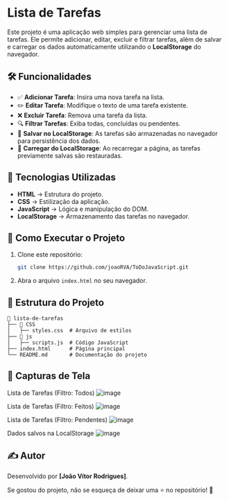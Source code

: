 # Lista de Tarefas

Este projeto é uma aplicação web simples para gerenciar uma lista de tarefas. Ele permite adicionar, editar, excluir e filtrar tarefas, além de salvar e carregar os dados automaticamente utilizando o **LocalStorage** do navegador.

## 🛠️ Funcionalidades
- ✅ **Adicionar Tarefa**: Insira uma nova tarefa na lista.
- ✏️ **Editar Tarefa**: Modifique o texto de uma tarefa existente.
- ❌ **Excluir Tarefa**: Remova uma tarefa da lista.
- 🔍 **Filtrar Tarefas**: Exiba todas, concluídas ou pendentes.
- 💾 **Salvar no LocalStorage**: As tarefas são armazenadas no navegador para persistência dos dados.
- 🔄 **Carregar do LocalStorage**: Ao recarregar a página, as tarefas previamente salvas são restauradas.

## 📌 Tecnologias Utilizadas
- **HTML** → Estrutura do projeto.
- **CSS** → Estilização da aplicação.
- **JavaScript** → Lógica e manipulação do DOM.
- **LocalStorage** → Armazenamento das tarefas no navegador.

## 🚀 Como Executar o Projeto
1. Clone este repositório:
   ```sh
   git clone https://github.com/joaoRVA/ToDoJavaScript.git
   ```
2. Abra o arquivo `index.html` no seu navegador.

## 📂 Estrutura do Projeto
```
📁 lista-de-tarefas
├── 📂 CSS
│   ├── styles.css  # Arquivo de estilos
├── 📂 js
│   ├── scripts.js  # Código JavaScript
├── index.html      # Página principal
└── README.md       # Documentação do projeto
```

## 📸 Capturas de Tela
Lista de Tarefas (Filtro: Todos)
![image](https://github.com/user-attachments/assets/777b5874-8714-4088-bab9-e68df7eec75e)

Lista de Tarefas (Filtro: Feitos)
![image](https://github.com/user-attachments/assets/a26ed814-2407-4ab7-a040-13fb315b3ccc)

Lista de Tarefas (Filtro: Pendentes)
![image](https://github.com/user-attachments/assets/e6e9766c-c291-4bae-a929-33cc3406f7e6)

Dados salvos na LocalStorage
![image](https://github.com/user-attachments/assets/f5583cd3-0f4e-4972-a158-b51cbcb0804e)


## ✍️ Autor
Desenvolvido por **[João Vítor Rodrigues]**.

Se gostou do projeto, não se esqueça de deixar uma ⭐ no repositório! 🚀

